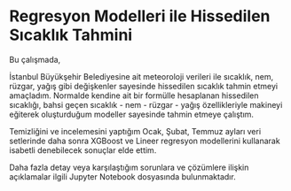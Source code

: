 # Regresyon Modelleri ile Hissedilen Sıcaklık Tahmini


Bu çalışmada,


   İstanbul Büyükşehir Belediyesine ait meteoroloji verileri ile sıcaklık, nem, rüzgar, yağış gibi değişkenler sayesinde hissedilen sıcaklık tahmin etmeyi amaçladım. Normalde kendine ait bir formülle hesaplanan hissedilen sıcaklığı, bahsi geçen sıcaklık - nem - rüzgar - yağış özellikleriyle makineyi eğiterek oluşturduğum modeller sayesinde tahmin etmeye çalıştım.
   
   Temizliğini ve incelemesini yaptığım Ocak, Şubat, Temmuz ayları veri setlerinde daha sonra XGBoost ve Lineer regresyon modellerini kullanarak isabetli denebilecek sonuçlar elde ettim.
   
   Daha fazla detay veya karşılaştığım sorunlara ve çözümlere ilişkin açıklamalar ilgili Jupyter Notebook dosyasında bulunmaktadır.

